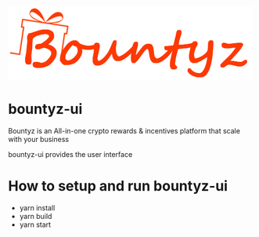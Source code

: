 <img src="./public/bountyz.jpg" class="center"/>

# bountyz-ui
Bountyz is an All-in-one crypto rewards & incentives platform that scale with your business

bountyz-ui provides the user interface

# How to setup and run bountyz-ui
* yarn install
* yarn build
* yarn start

